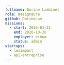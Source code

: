 ```yaml
---
fullname: Dorine Lambinet
role: Designeure
github: DorineLam
missions:
  - start: 2019-01-21
    end: 2020-10-20
    employer: dinum
    status: admin
startups:
  - leximpact
  - api-entreprise
---
```

